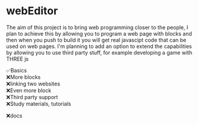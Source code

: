 
# webEditor

The aim of this project is to bring web programming closer to the people, I plan to achieve this by allowing you to program a web page with blocks and then when you push to build it you will get real javascipt code that can be used on web pages. 
I'm planning to add an option to extend the capabilities by allowing you to use third party stuff, for example developing a game with THREE js

✅Basics \
❌More blocks \
❌linking two websites \
❌Even more block \
❌Third party support \
❌Study materials, tutorials

❌docs
